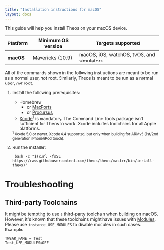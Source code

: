 ```yaml
---
title: "Installation instructions for macOS"
layout: docs
---
```


This guide will help you install Theos on your macOS device.

| Platform | Minimum OS version | Targets supported
|----------|--------------------|-------------------|
| **macOS** | Mavericks (10.9) | macOS, iOS, watchOS, tvOS, and simulators |

All of the commands shown in the following instructions are meant to be run as a normal user, _not_ root. Similarly, Theos is meant to be run as a normal user, _not_ root.

1. Install the following prerequisites:

	* [Homebrew](https://brew.sh/)
		* or [MacPorts](https://www.macports.org/install.php)
		* or [Procursus](https://docs.procurs.us/Installation/macOS.html)
	* [Xcode](https://itunes.apple.com/us/app/xcode/id497799835?ls=1&mt=12)<sup>1</sup> is mandatory. The Command Line Tools package isn’t sufficient for Theos to work. Xcode includes toolchains for all Apple platforms.

	<sup>
	<sup>1</sup> Xcode 5.0 or newer. Xcode 4.4 supported, but only when building for ARMv6 (1st/2nd generation iPhone/iPod touch).
	</sup>

1. Run the installer:

		bash -c "$(curl -fsSL https://raw.githubusercontent.com/theos/theos/master/bin/install-theos)"

# Troubleshooting
## Third-party Toolchains
It might be tempting to use a third-party toolchain when building on macOS. However, it's known that these toolchains might have issues with [Modules](https://clang.llvm.org/docs/Modules.html). 
Please use ``instance_USE_MODULES`` to disable modules in such cases. Example:

```
TWEAK_NAME = Test
Test_USE_MODULES=OFF
```
